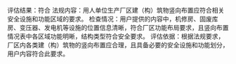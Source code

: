 评估结果：符合
法规内容：用人单位生产厂区建（构）筑物竖向布置应符合相关安全设施和功能区域的要求。
检查情况：用户提供的内容中，机修房、固废库房、变压器、发电机等设施的位置信息清晰，符合厂区功能布局要求，且竖向布置情况表中各区域功能明晰，结构类型符合安全要求。
评估依据：根据法规要求，厂区内各类建（构）筑物的竖向布置应合理，且具备必要的安全设施和功能划分，用户内容符合此要求。